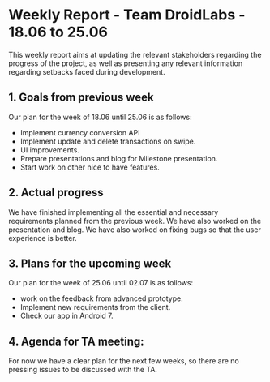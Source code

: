 # Weekly Report - Team DroidLabs - 18.06 to 25.06

This weekly report aims at updating the relevant stakeholders regarding the progress of the project,
as well as presenting any relevant information regarding setbacks faced during development.

## 1. Goals from previous week
Our plan for the week of 18.06 until 25.06 is as follows:
- Implement currency conversion API
- Implement update and delete transactions on swipe.
- UI improvements.
- Prepare presentations and blog for Milestone presentation.
- Start work on other nice to have features.


## 2. Actual progress
We have finished implementing all the essential and necessary requirements planned from the 
previous week. We have also worked on the presentation and blog.
We have also worked on fixing bugs so that the user experience is better.

## 3. Plans for the upcoming week
Our plan for the week of 25.06 until 02.07 is as follows:
- work on the feedback from advanced prototype.
- Implement new requirements from the client.
- Check our app in Android 7.

## 4. Agenda for TA meeting:
For now we have a clear plan for the next few weeks, so there are no pressing issues to be discussed
with the TA.